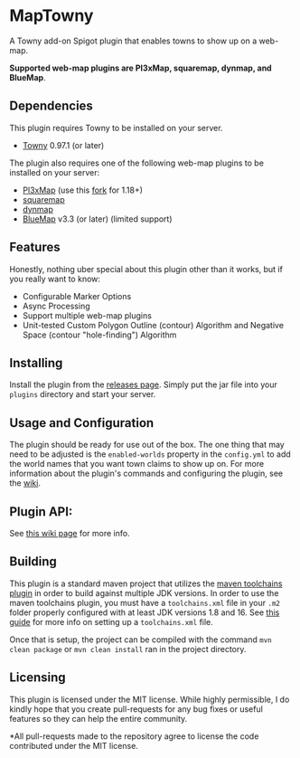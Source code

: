 # MapTowny
A Towny add-on Spigot plugin that enables towns to show up on a web-map.

**Supported web-map plugins are Pl3xMap, squaremap, dynmap, and BlueMap**.

## Dependencies
This plugin requires Towny to be installed on your server.
- [Towny](https://github.com/TownyAdvanced/Towny) 0.97.1 (or later)

The plugin also requires one of the following web-map plugins to be installed on your server:
- [Pl3xMap](https://github.com/pl3xgaming/Pl3xMap) (use this [fork](https://github.com/NeumimTo/Pl3xMap) for 1.18+)
- [squaremap](https://github.com/jpenilla/squaremap)
- [dynmap](https://www.spigotmc.org/resources/dynmap%C2%AE.274/)
- [BlueMap](https://www.spigotmc.org/resources/bluemap.83557/) v3.3 (or later) (limited support)

## Features
Honestly, nothing uber special about this plugin other than it works, but if you really want to know:
- Configurable Marker Options
- Async Processing
- Support multiple web-map plugins
- Unit-tested Custom Polygon Outline (contour) Algorithm and Negative Space (contour "hole-finding") Algorithm

## Installing
Install the plugin from the [releases page](https://github.com/TownyAdvanced/MapTowny/releases). Simply put the jar file into your `plugins` directory and start your server.

## Usage and Configuration
The plugin should be ready for use out of the box. The one thing that may need to be adjusted is the `enabled-worlds` property in the `config.yml` to add the world names that you want town claims to show up on. For more information about the plugin's commands and configuring the plugin, see the [wiki](https://github.com/TownyAdvanced/MapTowny/wiki).

## Plugin API:
See [this wiki page](https://github.com/TownyAdvanced/MapTowny/wiki/MapTowny-API) for more info.

## Building
This plugin is a standard maven project that utilizes the [maven toolchains plugin](https://maven.apache.org/plugins/maven-toolchains-plugin/) in order to build against multiple JDK versions. In order to use the maven toolchains plugin, you must have a `toolchains.xml` file in your `.m2` folder properly configured with at least JDK versions 1.8 and 16. See [this guide](https://maven.apache.org/guides/mini/guide-using-toolchains.html#using-toolchains-in-your-project) for more info on setting up a `toolchains.xml` file. 

Once that is setup, the project can be compiled with the command `mvn clean package` or `mvn clean install` ran in the project directory.

## Licensing
This plugin is licensed under the MIT license. While highly permissible, I do kindly hope that you create pull-requests for any bug fixes or useful features so they can help the entire community.

\*All pull-requests made to the repository agree to license the code contributed under the MIT license.
